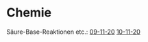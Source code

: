 # Chemie

Säure-Base-Reaktionen etc.: [09-11-20](github.com/warriorzz/StreamDateien/Chemie/09-11-20) [10-11-20](github.com/warriorzz/StreamDateien/Chemie/10-11-20)